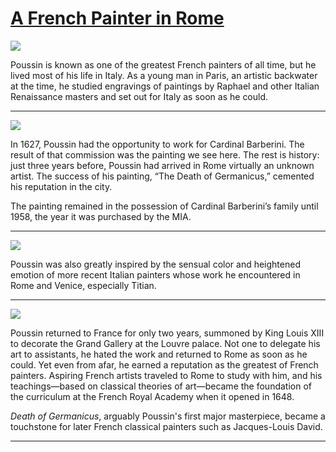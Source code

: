 # [A French Painter in Rome](http://artstories.artsmia.org/#/stories/1132)

![](http://cdn.dx.artsmia.org/thumbs/tn_2014_TDX_MIAArtStories_381.jpg)

Poussin is known as one of the greatest French painters of all time, but he lived most of his life in Italy. As a young man in Paris, an artistic backwater at the time, he studied engravings of paintings by Raphael and other Italian Renaissance masters and set out for Italy as soon as he could.

---

![](http://cdn.dx.artsmia.org/thumbs/tn_2014_TDX_MIAArtStories_382.jpg)

In 1627, Poussin had the opportunity to work for Cardinal Barberini. The result of that commission was the painting we see here. The rest is history: just three years before, Poussin had arrived in Rome virtually an unknown artist. The success of his painting, “The Death of Germanicus,” cemented his reputation in the city.

The painting remained in the possession of Cardinal Barberini’s family until 1958, the year it was purchased by the MIA.

---

![](http://cdn.dx.artsmia.org/thumbs/tn_2014_TDX_MIAArtStories_385.jpg)

Poussin was also greatly inspired by the sensual color and heightened emotion of more recent Italian painters whose work he encountered in Rome and Venice, especially Titian.

---

![](http://cdn.dx.artsmia.org/thumbs/tn_2014_TDX_MIAArtStories_380.jpg)

Poussin returned to France for only two years, summoned by King Louis XIII to decorate the Grand Gallery at the Louvre palace. Not one to delegate his art to assistants, he hated the work and returned to Rome as soon as he could. Yet even from afar, he earned a reputation as the greatest of French painters. Aspiring French artists traveled to Rome to study with him, and his teachings—based on classical theories of art—became the foundation of the curriculum at the French Royal Academy when it opened in 1648.

*Death of Germanicus*, arguably Poussin's first major masterpiece, became a touchstone for later French classical painters such as Jacques-Louis David.

---
